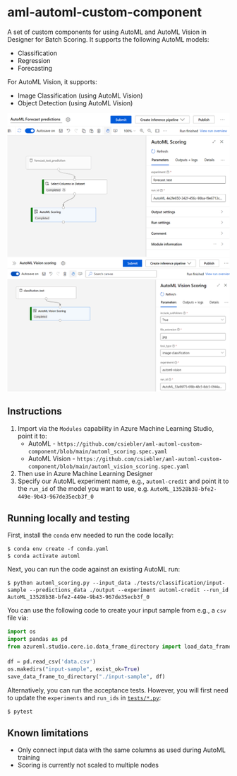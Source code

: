 # aml-automl-custom-component

A set of custom components for using AutoML and AutoML Vision in Designer for Batch Scoring. It supports the following AutoML models:

* Classification
* Regression
* Forecasting

For AutoML Vision, it supports:

* Image Classification (using AutoML Vision)
* Object Detection (using AutoML Vision)

![alt text](media/screenshot.png "Screenshot of the custom component")
![alt text](media/screenshot_vision.png "Screenshot of the custom component")

## Instructions

1. Import via the `Modules` capability in Azure Machine Learning Studio, point it to:
    * AutoML - `https://github.com/csiebler/aml-automl-custom-component/blob/main/automl_scoring.spec.yaml`
    * AutoML Vision - `https://github.com/csiebler/aml-automl-custom-component/blob/main/automl_vision_scoring.spec.yaml`
1. Then use in Azure Machine Learning Designer
1. Specify our AutoML experiment name, e.g., `automl-credit` and point it to the `run_id` of the model you want to use, e.g. `AutoML_13528b38-bfe2-449e-9b43-967de35ecb3f_0`

## Running locally and testing

First, install the `conda` env needed to run the code locally:

```cli
$ conda env create -f conda.yaml
$ conda activate automl
```

Next, you can run the code against an existing AutoML run:

```cli
$ python automl_scoring.py --input_data ./tests/classification/input-sample --predictions_data ./output --experiment automl-credit --run_id AutoML_13528b38-bfe2-449e-9b43-967de35ecb3f_0
```

You can use the following code to create your input sample from e.g., a `csv` file via:

```python
import os
import pandas as pd
from azureml.studio.core.io.data_frame_directory import load_data_frame_from_directory, save_data_frame_to_directory

df = pd.read_csv('data.csv')
os.makedirs("input-sample", exist_ok=True)
save_data_frame_to_directory("./input-sample", df)
```

Alternatively, you can run the acceptance tests. However, you will first need to update the `experiments` and `run_ids` in [`tests/*.py`](tests/):

```cli
$ pytest
```

## Known limitations

* Only connect input data with the same columns as used during AutoML training
* Scoring is currently not scaled to multiple nodes
